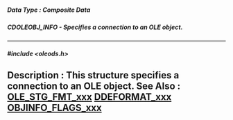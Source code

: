 ##### Data Type : Composite Data
##### CDOLEOBJ_INFO - Specifies a connection to an OLE object.
---
##### #include <oleods.h>
**Description :**
This structure specifies a connection to an OLE object.
**See Also :**
[OLE_STG_FMT_xxx](D:/md_files/OLE_STG_FMT_xxx.md)
[DDEFORMAT_xxx](D:/md_files/DDEFORMAT_xxx.md)
[OBJINFO_FLAGS_xxx](D:/md_files/OBJINFO_FLAGS_xxx.md)
---
